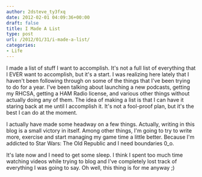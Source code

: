 ```yaml
---
author: 2dsteve_ty3fxq
date: 2012-02-01 04:09:36+00:00
draft: false
title: I Made A List
type: post
url: /2012/01/31/i-made-a-list/
categories:
- Life
---
```


I made a list of stuff I want to accomplish. It's not a full list of everything that I EVER want to accomplish, but it's a start. I was realizing here lately that I haven't been following through on some of the things that I've been trying to do for a year. I've been talking about launching a new podcasts, getting my RHCSA, getting a HAM Radio license, and various other things without actually doing any of them. The idea of making a list is that I can have it staring back at me until I accomplish it. It's not a fool-proof plan, but it's the best I can do at the moment.

I actually have made some headway on a few things. Actually, writing in this blog is a small victory in itself. Among other things, I'm going to try to write more, exercise and start managing my game time a little better. Because I'm addicted to Star Wars: The Old Republic and I need boundaries 0_o.

It's late now and I need to get some sleep. I think I spent too much time watching videos while trying to blog and I've completely lost track of everything I was going to say. Oh well, this thing is for me anyway ;)
